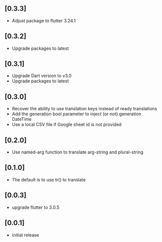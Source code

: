 ## [0.3.3]

- Adjust package to flutter 3.24.1

## [0.3.2]

- Upgrade packages to latest

## [0.3.1]

- Upgrade Dart version to v3.0
- Upgrade packages to latest

## [0.3.0]

- Recover the ability to use translation keys instead of ready translations
- Add the generation bool parameter to inject (or not) generation DateTime
- Use a local CSV file if Google sheet id is not provided

## [0.2.0]

- Use named-arg function to translate arg-string and plural-string

## [0.1.0]

- The default is to use tr() to translate

## [0.0.3]

- upgrade flutter to 3.0.5

## [0.0.1]

- initial release
